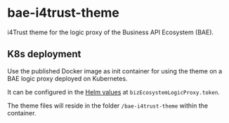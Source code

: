 # bae-i4trust-theme
i4Trust theme for the logic proxy of the Business API Ecosystem (BAE).

## K8s deployment
Use the published Docker image as init container for using the theme on a BAE logic proxy deployed on Kubernetes.

It can be configured in the [Helm values](https://github.com/FIWARE/helm-charts/blob/main/charts/business-api-ecosystem/values.yaml) 
at `bizEcosystemLogicProxy.token`.

The theme files will reside in the folder `/bae-i4trust-theme` within the 
container.

